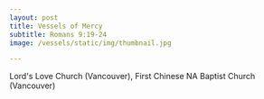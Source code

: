 ```yaml
---
layout: post
title: Vessels of Mercy
subtitle: Romans 9:19-24
image: /vessels/static/img/thumbnail.jpg

---
```


Lord's Love Church (Vancouver),
First Chinese NA Baptist Church (Vancouver)
